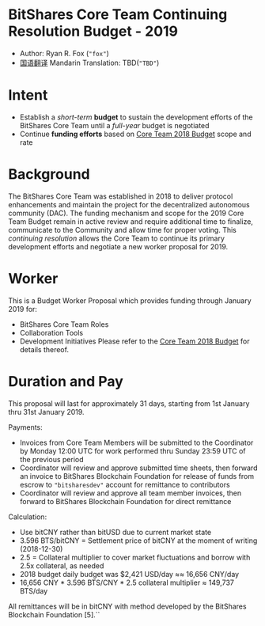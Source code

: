 BitShares Core Team Continuing Resolution Budget - 2019
=======================================================

* Author: Ryan R. Fox (`"fox"`)
* [国语翻译](mandarin_translation.md) Mandarin Translation: TBD(`"TBD"`)

Intent
======

* Establish a _short-term_ **budget** to sustain the development efforts of the BitShares Core Team
until a _full-year_ budget is negotiated
* Continue **funding efforts** based on 
[Core Team 2018 Budget](https://www.bitshares.foundation/workers/2018-03-bitshares-core) scope and 
rate

Background
==========

The BitShares Core Team was established in 2018 to deliver protocol enhancements and maintain the
project for the decentralized autonomous community (DAC). The funding mechanism and scope for the 
2019 Core Team Budget remain in active review and require additional time to finalize, communicate 
to the Community and allow time for proper voting. This _continuing resolution_ allows the Core 
Team to continue its primary development efforts and negotiate a new worker proposal for 2019.

Worker
======

This is a Budget Worker Proposal which provides funding through January 2019 for:
* BitShares Core Team Roles
* Collaboration Tools
* Development Initiatives
Please refer to the 
[Core Team 2018 Budget](https://www.bitshares.foundation/workers/2018-03-bitshares-core) for details 
thereof.

Duration and Pay
================

This proposal will last for approximately 31 days, starting from 1st January thru 31st January 2019.

Payments:
* Invoices from Core Team Members will be submitted to the Coordinator by Monday 12:00 UTC for work
performed thru Sunday 23:59 UTC of the previous period
* Coordinator will review and approve submitted time sheets, then forward an invoice to BitShares
Blockchain Foundation for release of funds from escrow to `"bitsharesdev"` account for remittance to
contributors
* Coordinator will review and approve all team member invoices, then forward to BitShares Blockchain
Foundation for direct remittance

Calculation:
* Use bitCNY rather than bitUSD due to current market state
* 3.596 BTS/bitCNY = Settlement price of bitCNY at the moment of writing (2018-12-30)
* 2.5 = Collateral multiplier to cover market fluctuations and borrow with 2.5x collateral, as needed
* 2018 budget daily budget was $2,421 USD/day ≈≈ 16,656 CNY/day 
* 16,656 CNY * 3.596 BTS/CNY * 2.5 collateral multiplier ≈ 149,737 BTS/day

All remittances will be in bitCNY with method developed by the BitShares Blockchain Foundation [5].``
